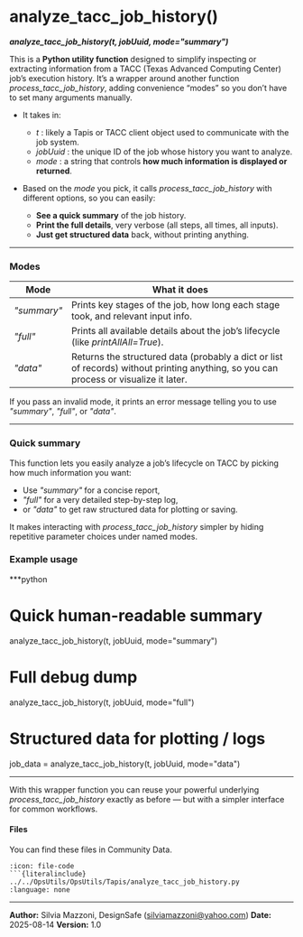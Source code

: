 # analyze_tacc_job_history()
***analyze_tacc_job_history(t, jobUuid, mode="summary")***

This is a **Python utility function** designed to simplify inspecting or extracting information from a TACC (Texas Advanced Computing Center) job’s execution history. It’s a wrapper around another function *process_tacc_job_history*, adding convenience “modes” so you don’t have to set many arguments manually.


* It takes in:

  * *t* : likely a Tapis or TACC client object used to communicate with the job system.
  * *jobUuid* : the unique ID of the job whose history you want to analyze.
  * *mode* : a string that controls **how much information is displayed or returned**.

* Based on the *mode* you pick, it calls *process_tacc_job_history* with different options, so you can easily:

  * **See a quick summary** of the job history.
  * **Print the full details**, very verbose (all steps, all times, all inputs).
  * **Just get structured data** back, without printing anything.

---

### Modes

| Mode        | What it does                                                                                                                          |
| ----------- | ------------------------------------------------------------------------------------------------------------------------------------- |
| *"summary"* | Prints key stages of the job, how long each stage took, and relevant input info.                                                      |
| *"full"*    | Prints all available details about the job’s lifecycle (like *printAllAll=True*).                                                     |
| *"data"*    | Returns the structured data (probably a dict or list of records) without printing anything, so you can process or visualize it later. |

If you pass an invalid mode, it prints an error message telling you to use *"summary"*, *"full"*, or *"data"*.

---

### Quick summary

This function lets you easily analyze a job’s lifecycle on TACC by picking how much information you want:

* Use *"summary"* for a concise report,
* *"full"* for a very detailed step-by-step log,
* or *"data"* to get raw structured data for plotting or saving.

It makes interacting with *process_tacc_job_history* simpler by hiding repetitive parameter choices under named modes.

### Example usage

***python
# Quick human-readable summary
analyze_tacc_job_history(t, jobUuid, mode="summary")

# Full debug dump
analyze_tacc_job_history(t, jobUuid, mode="full")

# Structured data for plotting / logs
job_data = analyze_tacc_job_history(t, jobUuid, mode="data")
***

With this wrapper function you can reuse your powerful underlying *process_tacc_job_history* exactly as before — but with a simpler interface for common workflows.


#### Files
You can find these files in Community Data.

```{dropdown} analyze_tacc_job_history.py
:icon: file-code
```{literalinclude} ../../OpsUtils/OpsUtils/Tapis/analyze_tacc_job_history.py
:language: none
```

---

**Author:** Silvia Mazzoni, DesignSafe (silviamazzoni@yahoo.com)
**Date:** 2025-08-14
**Version:** 1.0